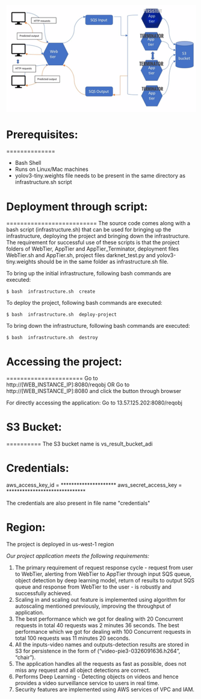 ![alt text](https://github.com/jaygshah/Video-Survelliance-As-A-Service/blob/master/architecture.jpg)

# Prerequisites:
==============
- Bash Shell
- Runs on Linux/Mac machines
- yolov3-tiny.weights file needs to be present in the same directory as infrastructure.sh script

# Deployment through script:
==========================
The source code comes along with a bash script (infrastructure.sh) that can be used for bringing up the infrastructure, deploying the project and bringing down the infrastructure. The requirement for successful use of these scripts is that the project folders of WebTier, AppTier and AppTier_Terminator, deployment files WebTier.sh and AppTier.sh, project files darknet_test.py and yolov3-tiny.weights should be in the same folder as infrastructure.sh file.

To bring up the initial infrastructure, following bash commands are executed:

	$ bash  infrastructure.sh  create

To deploy the project, following bash commands are executed:

	$ bash  infrastructure.sh  deploy-project

To bring down the infrastructure, following bash commands are executed:

	$ bash  infrastructure.sh  destroy

# Accessing the project:
======================
Go to http://[WEB_INSTANCE_IP]:8080/reqobj
OR
Go to http://[WEB_INSTANCE_IP]:8080 and click the button through browser

For directly accessing the application:
Go to 13.57.125.202:8080/reqobj

# S3 Bucket:
==========
The S3 bucket name is vs_result_bucket_adi

Credentials:
============
aws_access_key_id = *********************
aws_secret_access_key = ******************************

The credentials are also present in file name "credentials"

Region:
=======
The project is deployed in us-west-1 region


*Our project application meets the following requirements:*
1. The primary requirement of request response cycle - request from user to WebTier, alerting from WebTier to AppTier through input SQS queue, object detection by deep learning model, return of results to output SQS queue and response from WebTier to the user - is robustly and successfully achieved.
2. Scaling in and scaling out feature is implemented using algorithm for autoscaling mentioned previously, improving the throughput of application.
3. The best performance which we got for dealing with 20 Concurrent requests in total 40 requests was 2 minutes 36 seconds.
The best performance which we got for dealing with 100 Concurrent requests in total 100
requests was 11 minutes 20 seconds.
4. All the inputs-video names and outputs-detection results are stored in S3 for persistence in the form of (“video-pie3-0326091636.h264”, “chair”).
5. The application handles all the requests as fast as possible, does not miss any request and all object detections are correct.
6. Performs Deep Learning - Detecting objects on videos and hence provides a video surveillance service to users in real time.
7. Security features are implemented using AWS services of VPC and IAM.

